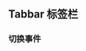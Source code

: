 <div class="demo-header">
<p class="overviewicon">
  <span class="wapi-ui-tabbar wapi-container-tab"/>
</p>

## Tabbar 标签栏

<mobile-uxlink widget-name="Tabbar"></mobile-uxlink>
</div>

### 切换事件

<mobile-view link="tabbar/event-change"></mobile-view>

<br>
